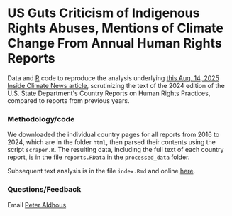 # US Guts Criticism of Indigenous Rights Abuses, Mentions of Climate Change From Annual Human Rights Reports

Data and [R](https://www.r-project.org/) code to reproduce the analysis underlying [this Aug. 14, 2025 Inside Climate News article](https://insideclimatenews.org/news/14082025/us-annual-human-rights-reports-gutted/), scrutinizing the text of the 2024 edition of the U.S. State Department's Country Reports on Human Rights Practices, compared to reports from previous years.

### Methodology/code

We downloaded the individual country pages for all reports from 2016 to 2024, which are in the folder `html`, then parsed their contents using the script `scraper.R`. The resulting data, including the full text of each country report, is in the file `reports.RData` in the `processed_data` folder.

Subsequent text analysis is in the file `index.Rmd` and online [here](https://insideclimatenews.github.io/2025-08-state-department-human-rights/).

### Questions/Feedback

Email [Peter Aldhous](mailto:peter.aldhous@insideclimatenews.org).
